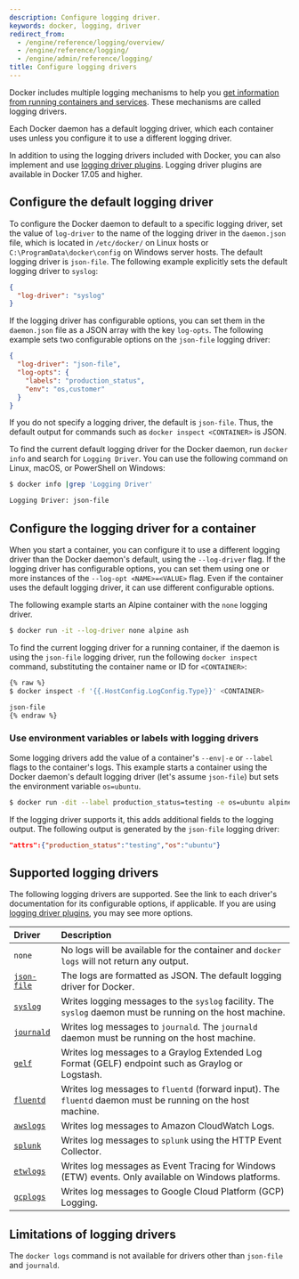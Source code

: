 ```yaml
---
description: Configure logging driver.
keywords: docker, logging, driver
redirect_from:
  - /engine/reference/logging/overview/
  - /engine/reference/logging/
  - /engine/admin/reference/logging/
title: Configure logging drivers
---
```

Docker includes multiple logging mechanisms to help you [get information from running containers and services](/engine/admin/logging/view_container_logs.md). These mechanisms are called logging drivers.

Each Docker daemon has a default logging driver, which each container uses unless you configure it to use a different logging driver.

In addition to using the logging drivers included with Docker, you can also implement and use [logging driver plugins](/engine/admin/logging/plugins.md). Logging driver plugins are available in Docker 17.05 and higher.

## Configure the default logging driver

To configure the Docker daemon to default to a specific logging driver, set the value of `log-driver` to the name of the logging driver in the `daemon.json` file, which is located in `/etc/docker/` on Linux hosts or `C:\ProgramData\docker\config` on Windows server hosts. The default logging driver is `json-file`. The following example explicitly sets the default logging driver to `syslog`:

```json
{
  "log-driver": "syslog"
}
```

If the logging driver has configurable options, you can set them in the `daemon.json` file as a JSON array with the key `log-opts`. The following example sets two configurable options on the `json-file` logging driver:

```json
{
  "log-driver": "json-file",
  "log-opts": {
    "labels": "production_status",
    "env": "os,customer"
  }
}
```

If you do not specify a logging driver, the default is `json-file`. Thus, the default output for commands such as `docker inspect <CONTAINER>` is JSON.

To find the current default logging driver for the Docker daemon, run `docker info` and search for `Logging Driver`. You can use the following command on Linux, macOS, or PowerShell on Windows:

```bash
$ docker info |grep 'Logging Driver'

Logging Driver: json-file
```

## Configure the logging driver for a container

When you start a container, you can configure it to use a different logging driver than the Docker daemon's default, using the `--log-driver` flag. If the logging driver has configurable options, you can set them using one or more instances of the `--log-opt <NAME>=<VALUE>` flag. Even if the container uses the default logging driver, it can use different configurable options.

The following example starts an Alpine container with the `none` logging driver.

```bash
$ docker run -it --log-driver none alpine ash
```

To find the current logging driver for a running container, if the daemon is using the `json-file` logging driver, run the following `docker inspect` command, substituting the container name or ID for `<CONTAINER>`:

```bash
{% raw %}
$ docker inspect -f '{{.HostConfig.LogConfig.Type}}' <CONTAINER>

json-file
{% endraw %}
```

### Use environment variables or labels with logging drivers

Some logging drivers add the value of a container's `--env|-e` or `--label` flags to the container's logs. This example starts a container using the Docker daemon's default logging driver (let's assume `json-file`) but sets the environment variable `os=ubuntu`.

```bash
$ docker run -dit --label production_status=testing -e os=ubuntu alpine sh
```

If the logging driver supports it, this adds additional fields to the logging output. The following output is generated by the `json-file` logging driver:

```json
"attrs":{"production_status":"testing","os":"ubuntu"}
```

## Supported logging drivers

The following logging drivers are supported. See the link to each driver's documentation for its configurable options, if applicable. If you are using [logging driver plugins](/engine/admin/logging/plugins.md), you may see more options.

| Driver                      | Description                                                                                                   |
|:--------------------------- |:------------------------------------------------------------------------------------------------------------- |
| `none`                      | No logs will be available for the container and `docker logs` will not return any output.                     |
| [`json-file`](json-file.md) | The logs are formatted as JSON. The default logging driver for Docker.                                        |
| [`syslog`](syslog.md)       | Writes logging messages to the `syslog` facility. The `syslog` daemon must be running on the host machine.    |
| [`journald`](journald.md)   | Writes log messages to `journald`. The `journald` daemon must be running on the host machine.                 |
| [`gelf`](gelf.md)           | Writes log messages to a Graylog Extended Log Format (GELF) endpoint such as Graylog or Logstash.             |
| [`fluentd`](fluentd.md)     | Writes log messages to `fluentd` (forward input). The `fluentd` daemon must be running on the host machine. | |
| [`awslogs`](awslogs.md)     | Writes log messages to Amazon CloudWatch Logs.                                                                |
| [`splunk`](splunk.md)       | Writes log messages to `splunk` using the HTTP Event Collector.                                               |
| [`etwlogs`](etwlogs.md)     | Writes log messages as Event Tracing for Windows (ETW) events. Only available on Windows platforms.           |
| [`gcplogs`](gcplogs.md)     | Writes log messages to Google Cloud Platform (GCP) Logging.                                                   |

## Limitations of logging drivers

The `docker logs` command is not available for drivers other than `json-file` and `journald`.